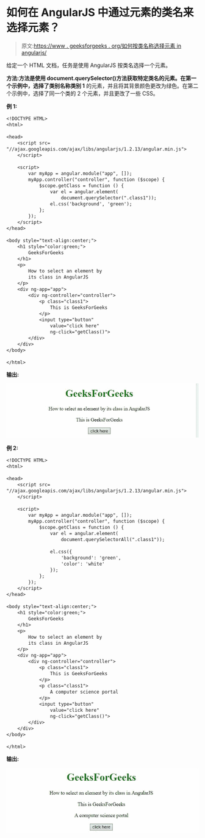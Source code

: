 # 如何在 AngularJS 中通过元素的类名来选择元素？

> 原文:[https://www . geeksforgeeks . org/如何按类名称选择元素 in angularjs/](https://www.geeksforgeeks.org/how-to-select-an-element-by-its-class-name-in-angularjs/)

给定一个 HTML 文档，任务是使用 AngularJS 按类名选择一个元素。

**方法:**方法是使用 **document.querySelector()方法**获取特定类名的元素。在第一个示例中，选择了类别名称**类别 1** 的元素，并且将其背景颜色更改为绿色。在第二个示例中，选择了同一个类的 2 个元素，并且更改了一些 CSS。

**例 1:**

```tshtml
<!DOCTYPE HTML>
<html>

<head>
    <script src=
"//ajax.googleapis.com/ajax/libs/angularjs/1.2.13/angular.min.js">
    </script>

    <script>
        var myApp = angular.module("app", []);
        myApp.controller("controller", function ($scope) {
            $scope.getClass = function () {
                var el = angular.element(
                    document.querySelector(".class1"));
                el.css('background', 'green');
            };
        });
    </script>
</head>

<body style="text-align:center;">
    <h1 style="color:green;">
        GeeksForGeeks
    </h1>
    <p>
        How to select an element by
        its class in AngularJS
    </p>
    <div ng-app="app">
        <div ng-controller="controller">
            <p class="class1">
                This is GeeksForGeeks
            </p>
            <input type="button" 
                value="click here" 
                ng-click="getClass()">
        </div>
    </div>
</body>

</html>     
```

**输出:**

![](img/f50a44264ce37184b413bdc53f40062a.png)

**例 2:**

```tshtml
<!DOCTYPE HTML>
<html>

<head>
    <script src=
"//ajax.googleapis.com/ajax/libs/angularjs/1.2.13/angular.min.js">
    </script>

    <script>
        var myApp = angular.module("app", []);
        myApp.controller("controller", function ($scope) {
            $scope.getClass = function () {
                var el = angular.element(
                    document.querySelectorAll(".class1"));

                el.css({ 
                    'background': 'green', 
                    'color': 'white' 
                });
            };
        });
    </script>
</head>

<body style="text-align:center;">
    <h1 style="color:green;">
        GeeksForGeeks
    </h1>
    <p>
        How to select an element by 
        its class in AngularJS
    </p>
    <div ng-app="app">
        <div ng-controller="controller">
            <p class="class1">
                This is GeeksForGeeks
            </p>
            <p class="class1">
                A computer science portal
            </p>
            <input type="button" 
                value="click here" 
                ng-click="getClass()">
        </div>
    </div>
</body>

</html>    
```

**输出:**

![](img/390ab8a53edb0aeefbd66a8b8a6c2ca6.png)